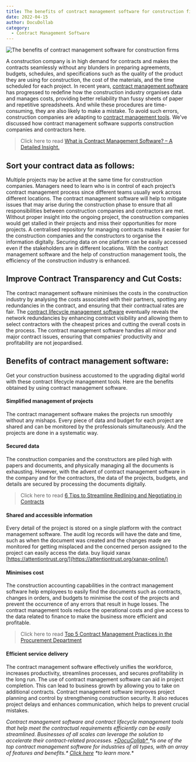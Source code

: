 ```yaml
---
title: The benefits of contract management software for construction firms
date: 2022-04-15
author: DocuDollab
category:
  - Contract Management Software
---
```


![The benefits of contract management software for construction firms](/img/blog/The-benefits-of-contract-managem-850x429.jpg)

A construction company is in high demand for contracts and makes the contracts seamlessly without any blunders in preparing agreements, budgets, schedules, and specifications such as the quality of the product they are using for construction, the cost of the materials, and the time scheduled for each project. In recent years, [contract management software](https://docucollab.com/contract-management-software/) has progressed to redefine how the construction industry organises data and manages costs, providing better reliability than fussy sheets of paper and repetitive spreadsheets. And while these procedures are time-consuming, they are also likely to make a mistake. To avoid such errors, construction companies are adapting to [contract management tools](https://docucollab.com/contract-management-software/). We’ve discussed how contract management software supports construction companies and contractors here.

> Click here to read [What is Contract Management Software? – A Detailed Insight.](https://docucollab.com/what-is-contract-management-software/)



## Sort your contract data as follows:

Multiple projects may be active at the same time for construction companies. Managers need to learn who is in control of each project’s contract management process since different teams usually work across different locations. The contract management software will help to mitigate issues that may arise during the construction phase to ensure that all responsibilities between construction companies and contractors are met. Without proper insight into the ongoing project, the construction companies would get stalled in their projects and miss their opportunities for more projects. A centralised repository for managing contracts makes it easier for the construction companies and the constructors to organise the information digitally. Securing data on one platform can be easily accessed even if the stakeholders are in different locations. With the contract management software and the help of construction management tools, the efficiency of the construction industry is enhanced.

## Improve Contract Transparency and Cut Costs:

The contract management software minimises the costs in the construction industry by analysing the costs associated with their partners, spotting any redundancies in the contract, and ensuring that their contractual rates are fair. The [contract lifecycle management software](https://docucollab.com/contract-management-software/) eventually reveals the network redundancies by enhancing contract visibility and allowing them to select contractors with the cheapest prices and cutting the overall costs in the process. The contract management software handles all minor and major contract issues, ensuring that companies’ productivity and profitability are not jeopardised.

## Benefits of contract management software:

Get your construction business accustomed to the upgrading digital world with these contract lifecycle management tools. Here are the benefits obtained by using contract management software.

#### **Simplified management of projects**

The contract management software makes the projects run smoothly without any mishaps. Every piece of data and budget for each project are shared and can be monitored by the professionals simultaneously. And the projects are done in a systematic way.

#### **Secured data**

The construction companies and the constructors are piled high with papers and documents, and physically managing all the documents is exhausting. However, with the advent of contract management software in the company and for the contractors, the data of the projects, budgets, and details are secured by processing the documents digitally.

> Click here to read [6 Tips to Streamline Redlining and Negotiating in Contracts](https://docucollab.com/6-tips-to-streamline-redlining-and-negotiating-in-contracts/)

#### **Shared and accessible information**

Every detail of the project is stored on a single platform with the contract management software. The audit log records will have the date and time, such as when the document was created and the changes made are monitored for getting misplaced and the concerned person assigned to the project can easily access the data. buy liquid xanax [https://attentiontrust.org/](https://attentiontrust.org/xanax-online/)

#### **Minimises cost**

The construction accounting capabilities in the contract management software help employees to easily find the documents such as contracts, changes in orders, and budgets to minimise the cost of the projects and prevent the occurrence of any errors that result in huge losses. The contract management tools reduce the operational costs and give access to the data related to finance to make the business more efficient and profitable.

> Click here to read [Top 5 Contract Management Practices in the Procurement Department](https://docucollab.com/contract-management-practices-in-the-procurement-department/)



#### **Efficient service delivery**

The contract management software effectively unifies the workforce, increases productivity, streamlines processes, and secures profitability in the long run. The use of contract management software can aid in project completion. This can lead to business growth by allowing you to take on additional contracts. Contract management software improves project planning and control by strengthening construction security. It also reduces project delays and enhances communication, which helps to prevent crucial mistakes.

*Contract management software and contract lifecycle management tools that help meet the contractual requirements efficiently can be easily streamlined. Businesses of all scales can leverage the solution to accelerate their contract-related processes. [\*DocuCollab\* ](https://docucollab.com/)\*is one of the top contract management software for industries of all types, with an array of features and benefits.\* [Click here](https://docucollab.com/book-demo/) \*to learn more.**
